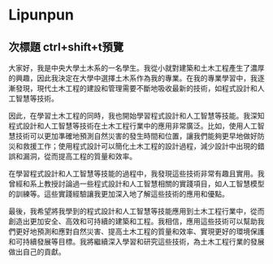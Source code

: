# Lipunpun

## 次標題 ctrl+shift+t預覽


大家好，我是中央大學土木系的一名學生。我從小就對建築和土木工程產生了濃厚的興趣，因此我決定在大學中選擇土木系作為我的專業。在我的專業學習中，我逐漸發現，現代土木工程的建設和管理需要不斷地吸收最新的技術，如程式設計和人工智慧等技術。

因此，在學習土木工程的同時，我也開始學習程式設計和人工智慧等技能。我深知程式設計和人工智慧等技術在土木工程行業中的應用非常廣泛。比如，使用人工智慧技術可以更加準確地預測自然災害的發生時間和位置，讓我們能夠更早地做好防災和救援工作；使用程式設計可以簡化土木工程的設計過程，減少設計中出現的錯誤和漏洞，從而提高工程的質量和效率。

在學習程式設計和人工智慧等技能的過程中，我發現這些技術非常有趣且實用。我曾經和系上教授討論過一些程式設計和人工智慧相關的實踐項目，如人工智慧模型的訓練等。這些實踐經驗讓我更加深入地了解這些技術的應用和優點。

最後，我希望將我學到的程式設計和人工智慧等技能應用到土木工程行業中，從而創造出更加安全、高效和可持續的建築和工程。我相信，應用這些技術可以幫助我們更好地預測和應對自然災害、提高土木工程的質量和效率、實現更好的環境保護和可持續發展等目標。我將繼續深入學習和研究這些技術，為土木工程行業的發展做出自己的貢獻。
